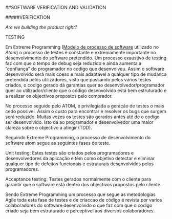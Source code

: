 ##SOFTWARE VERIFICATION AND VALIDATION


#####VERIFICATION

*Are we building the product right?*

TESTING


Em Extreme Programming ([Modelo de processo de software](https://github.com/DiogoXRP/atom/blob/master/ESOF-docs/SoftwareProcessModel.md) utilizado no *Atom*) o processo de testes é constante e extremamente importante no desenvolvimento do software pretendido. Um processo exaustivo de testing faz com que o tempo de debug seja reduzido e ainda aumenta a “confiança” do programador no codigo que desenvolveu. Assim o software desenvolvido será mais coeso e mais adaptável a qualquer tipo de mudanca pretendida pelos utilizadores, visto que passando pelos vários testes criados, o codigo gerado dá garantias quer ao desenvolvedor/programador quer ao utilizador/cliente que o código desenvolvido está bem estruturado e a realizar os objectivos propostos pelo comprador. 

No processo seguido pelo ATOM, é privilegiada a geração de testes o mais cedo possivel. Assim o custo para encontrar e resolver os bugs que surgem será reduzido.
Muitas vezes os testes são gerados antes até de o codigo ser desenvolvido. Isto dá ao programador e desenvolvedor uma maior clareza sobre o objectivo a atingir (TDD). 


Seguindo Extreme Programming, o processo de desenvolvimento do software atom segue as seguintes fases de teste.

Unit testing:
Estes testes são criados pelos programadores e desenvolvedores da aplicação e  têm como objetivo detectar e eliminar qualquer tipo de defeitos funcionais e estruturais desenvolvidos pelos programadores.

Acceptance testing:
Testes gerados normalmente com o cliente para garantir que o software está dentro dos objectivos propostos pelo cliente.

Sendo Extreme Programming um processo que segue as metodologias Agile toda esta fase de testes e de criaccao de código é revista por varios colaboradores do software desenvolvido o que faz com que o codigo criado seja bem estruturado e perceptivel aos diversos colaboradores.
